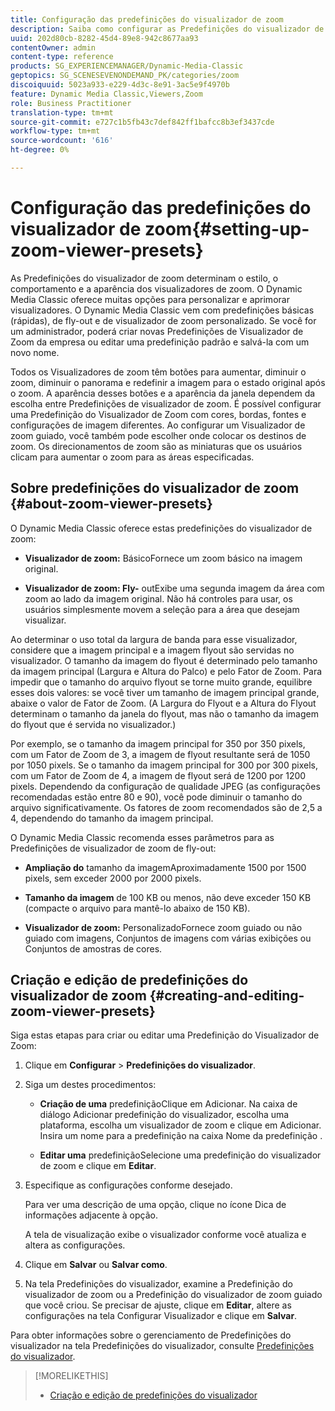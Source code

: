 ```yaml
---
title: Configuração das predefinições do visualizador de zoom
description: Saiba como configurar as Predefinições do visualizador de zoom.
uuid: 202d80cb-8282-45d4-89e8-942c8677aa93
contentOwner: admin
content-type: reference
products: SG_EXPERIENCEMANAGER/Dynamic-Media-Classic
geptopics: SG_SCENESEVENONDEMAND_PK/categories/zoom
discoiquuid: 5023a933-e229-4d3c-8e91-3ac5e9f4970b
feature: Dynamic Media Classic,Viewers,Zoom
role: Business Practitioner
translation-type: tm+mt
source-git-commit: e727c1b5fb43c7def842ff1bafcc8b3ef3437cde
workflow-type: tm+mt
source-wordcount: '616'
ht-degree: 0%

---
```



# Configuração das predefinições do visualizador de zoom{#setting-up-zoom-viewer-presets}

As Predefinições do visualizador de zoom determinam o estilo, o comportamento e a aparência dos visualizadores de zoom. O Dynamic Media Classic oferece muitas opções para personalizar e aprimorar visualizadores. O Dynamic Media Classic vem com predefinições básicas (rápidas), de fly-out e de visualizador de zoom personalizado. Se você for um administrador, poderá criar novas Predefinições de Visualizador de Zoom da empresa ou editar uma predefinição padrão e salvá-la com um novo nome.

Todos os Visualizadores de zoom têm botões para aumentar, diminuir o zoom, diminuir o panorama e redefinir a imagem para o estado original após o zoom. A aparência desses botões e a aparência da janela dependem da escolha entre Predefinições de visualizador de zoom. É possível configurar uma Predefinição do Visualizador de Zoom com cores, bordas, fontes e configurações de imagem diferentes. Ao configurar um Visualizador de zoom guiado, você também pode escolher onde colocar os destinos de zoom. Os direcionamentos de zoom são as miniaturas que os usuários clicam para aumentar o zoom para as áreas especificadas.

## Sobre predefinições do visualizador de zoom {#about-zoom-viewer-presets}

O Dynamic Media Classic oferece estas predefinições do visualizador de zoom:

* **Visualizador de zoom:**
BásicoFornece um zoom básico na imagem original.

* **Visualizador de zoom: Fly-**
outExibe uma segunda imagem da área com zoom ao lado da imagem original. Não há controles para usar, os usuários simplesmente movem a seleção para a área que desejam visualizar.

Ao determinar o uso total da largura de banda para esse visualizador, considere que a imagem principal e a imagem flyout são servidas no visualizador. O tamanho da imagem do flyout é determinado pelo tamanho da imagem principal (Largura e Altura do Palco) e pelo Fator de Zoom. Para impedir que o tamanho do arquivo flyout se torne muito grande, equilibre esses dois valores: se você tiver um tamanho de imagem principal grande, abaixe o valor de Fator de Zoom. (A Largura do Flyout e a Altura do Flyout determinam o tamanho da janela do flyout, mas não o tamanho da imagem do flyout que é servida no visualizador.)

Por exemplo, se o tamanho da imagem principal for 350 por 350 pixels, com um Fator de Zoom de 3, a imagem de flyout resultante será de 1050 por 1050 pixels. Se o tamanho da imagem principal for 300 por 300 pixels, com um Fator de Zoom de 4, a imagem de flyout será de 1200 por 1200 pixels. Dependendo da configuração de qualidade JPEG (as configurações recomendadas estão entre 80 e 90), você pode diminuir o tamanho do arquivo significativamente. Os fatores de zoom recomendados são de 2,5 a 4, dependendo do tamanho da imagem principal.

O Dynamic Media Classic recomenda esses parâmetros para as Predefinições de visualizador de zoom de fly-out:

* **Ampliação do**
tamanho da imagemAproximadamente 1500 por 1500 pixels, sem exceder 2000 por 2000 pixels.

* **Tamanho da imagem**
de 100 KB ou menos, não deve exceder 150 KB (compacte o arquivo para mantê-lo abaixo de 150 KB).

* **Visualizador de zoom:**
PersonalizadoFornece zoom guiado ou não guiado com imagens, Conjuntos de imagens com várias exibições ou Conjuntos de amostras de cores.

## Criação e edição de predefinições do visualizador de zoom {#creating-and-editing-zoom-viewer-presets}

Siga estas etapas para criar ou editar uma Predefinição do Visualizador de Zoom:

1. Clique em **Configurar** > **Predefinições do visualizador**.
1. Siga um destes procedimentos:

   * **Criação de uma**
predefiniçãoClique em Adicionar. Na caixa de diálogo Adicionar predefinição do visualizador, escolha uma plataforma, escolha um visualizador de zoom e clique em Adicionar. Insira um nome para a predefinição na caixa Nome da predefinição .

   * **Editar uma**
predefiniçãoSelecione uma predefinição do visualizador de zoom e clique em 
**Editar**.

1. Especifique as configurações conforme desejado.

   Para ver uma descrição de uma opção, clique no ícone Dica de informações adjacente à opção.

   A tela de visualização exibe o visualizador conforme você atualiza e altera as configurações.

1. Clique em **Salvar** ou **Salvar como**.
1. Na tela Predefinições do visualizador, examine a Predefinição do visualizador de zoom ou a Predefinição do visualizador de zoom guiado que você criou. Se precisar de ajuste, clique em **Editar**, altere as configurações na tela Configurar Visualizador e clique em **Salvar**.

Para obter informações sobre o gerenciamento de Predefinições do visualizador na tela Predefinições do visualizador, consulte [Predefinições do visualizador](application-setup.md#viewer_presets).

>[!MORELIKETHIS]
>
>* [Criação e edição de predefinições do visualizador](application-setup.md#adding_and_editing_viewer_presets)

